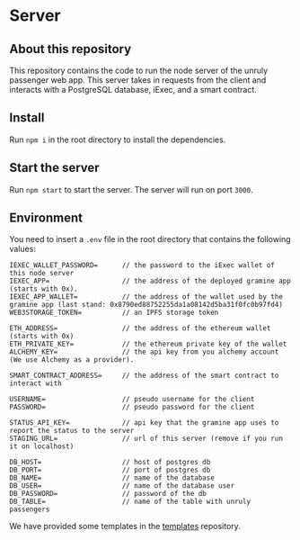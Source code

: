 # Server

## About this repository

This repository contains the code to run the node server of the unruly passenger web app. This server takes in requests from the client and interacts with a PostgreSQL database, iExec, and a smart contract.

## Install

Run `npm i` in the root directory to install the dependencies.

## Start the server

Run `npm start` to start the server. The server will run on port `3000`.

## Environment

You need to insert a `.env` file in the root directory that contains the following values:
```
IEXEC_WALLET_PASSWORD=      // the password to the iExec wallet of this node server
IEXEC_APP=                  // the address of the deployed gramine app (starts with 0x).
IEXEC_APP_WALLET=           // the address of the wallet used by the gramine app (last stand: 0x8790ed88752255da1a08142d5ba31f0fc0b97fd4)
WEB3STORAGE_TOKEN=          // an IPFS storage token

ETH_ADDRESS=                // the address of the ethereum wallet (starts with 0x)
ETH_PRIVATE_KEY=            // the ethereum private key of the wallet
ALCHEMY_KEY=                // the api key from you alchemy account (We use Alchemy as a provider).

SMART_CONTRACT_ADDRESS=     // the address of the smart contract to interact with

USERNAME=                   // pseudo username for the client
PASSWORD=                   // pseudo password for the client

STATUS_API_KEY=             // api key that the gramine app uses to report the status to the server
STAGING_URL=                // url of this server (remove if you run it on localhost)

DB_HOST=                    // host of postgres db
DB_PORT=                    // port of postgres db 
DB_NAME=                    // name of the database
DB_USER=                    // name of the database user
DB_PASSWORD=                // password of the db
DB_TABLE=                   // name of the table with unruly passengers
```

We have provided some templates in the [templates](https://github.com/Internet-of-Services-Lab-Project-5/templates "templates") repository.
